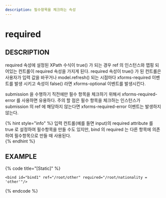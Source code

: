 ```yaml
---
description: 필수항목을 체크하는 속성     
---
```


#    required                        

## DESCRIPTION
required 속성에 설정된 XPath 수식이 true() 가 되는 경우 ref 의 인스턴스와 맵핑 되어있는 컨트롤이 required 속성을 가지게 된다. 
required 속성이 true() 가 된 컨트롤은 사용자가 입력 값을 바꾸거나 model.refresh() 되는 시점마다 xforms-required 이벤트를 발생 시키고 속성이 false() 라면 
xforms-optional 이벤트를 발생시킨다. 

submission 을 수행하기 직전에만 필수 항목을 체크하기 위해서 xforms-required-error 를 사용하면 유용하다. 
주의 할 점은 필수 항목을 체크하는 인스턴스가 submission 의 ref 에 해당하지 않는다면 xforms-required-error 이벤트는 발생하지 않는다.
 
{% hint style="info" %} 입력 컨트롤(예를 들면 input)의 required attribute 를 true 로 설정하여 필수항목을 만들 수도 있지만, bind 의 required 는 다른 항목에 의존하여 필수항목으로 만들 때 사용된다.  
{% endhint %}

## EXAMPLE

{% code title="\[Static\]" %}
```markup
<bind id="bind1" ref="/root/other" required="/root/nationality = 'other'"/>  
```
{% endcode %}



